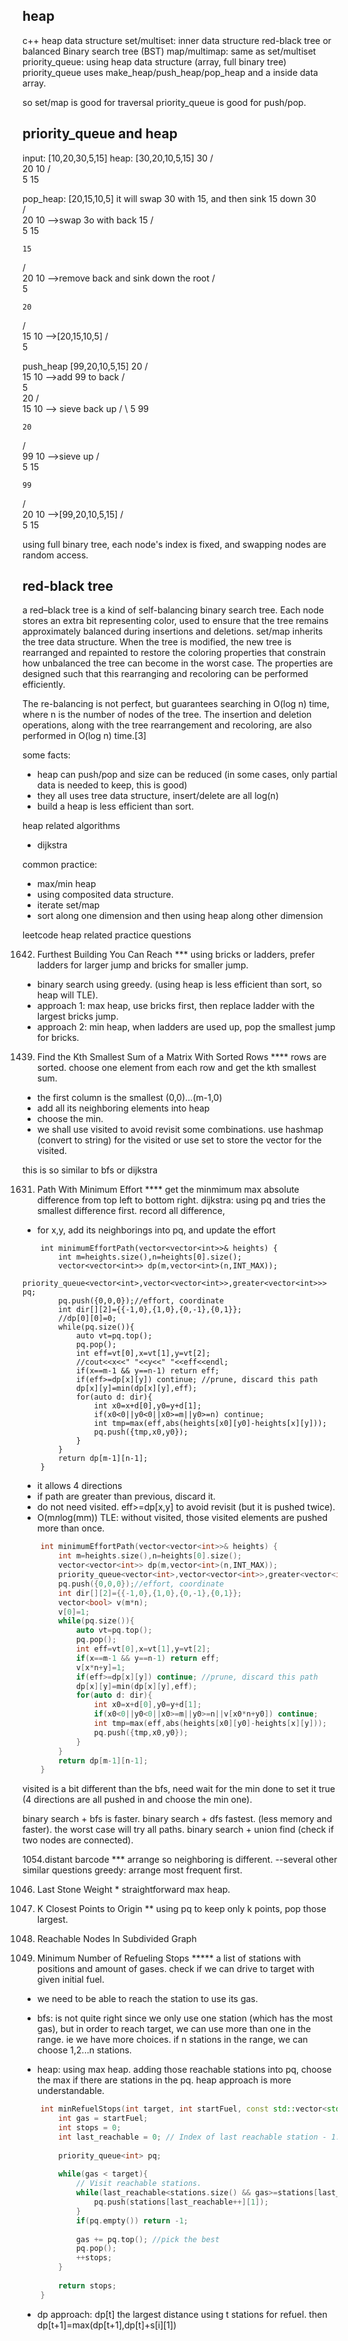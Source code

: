 ## heap

c++ heap data structure
set/multiset: inner data structure red-black tree or balanced Binary search tree (BST)
map/multimap: same as set/multiset
priority_queue: using heap data structure (array, full binary tree)
priority_queue uses make_heap/push_heap/pop_heap and a inside data array.

so set/map is good for traversal
priority_queue is good for push/pop.

## priority_queue and heap

input: [10,20,30,5,15]
heap: [30,20,10,5,15]
    30
   /  \
  20  10
 /  \
5  15

pop_heap: [20,15,10,5] it will swap 30 with 15, and then sink 15 down
    30         
   /  \
  20  10  -->swap 3o with back 15
 /  \
5  15

    15
   /  \
  20  10  -->remove back and sink down the root
 /  
5  

    20
   /  \
  15  10 -->[20,15,10,5]
 /  
5  

push_heap [99,20,10,5,15]
    20
   /  \
  15  10 -->add 99 to back
 /  
5  
    20
   /  \
  15  10  --> sieve back up
 /  \ 
5   99

    20
   /  \
  99  10 -->sieve up
 / \
5  15

    99
   /  \
  20  10 -->[99,20,10,5,15]
 / \
5  15

using full binary tree, each node's index is fixed, and swapping nodes are random access.

## red-black tree
a red–black tree is a kind of self-balancing binary search tree. 
Each node stores an extra bit representing color, used to ensure that the tree remains approximately balanced during insertions and deletions.
set/map inherits the tree data structure.
When the tree is modified, the new tree is rearranged and repainted to restore the coloring properties that constrain how unbalanced the tree can become in the worst case. The properties are designed such that this rearranging and recoloring can be performed efficiently.

The re-balancing is not perfect, but guarantees searching in O(log n) time, where n is the number of nodes of the tree. The insertion and deletion operations, along with the tree rearrangement and recoloring, are also performed in O(log n) time.[3]


some facts:
- heap can push/pop and size can be reduced (in some cases, only partial data is needed to keep, this is good)
- they all uses tree data structure, insert/delete are all log(n)
- build a heap is less efficient than sort.

heap related algorithms
- dijkstra

common practice:
- max/min heap
- using composited data structure.
- iterate set/map
- sort along one dimension and then using heap along other dimension

leetcode heap related practice questions

1642. Furthest Building You Can Reach ***
using bricks or ladders, prefer ladders for larger jump and bricks for smaller jump.
- binary search using greedy. (using heap is less efficient than sort, so heap will TLE).
- approach 1: max heap, use bricks first, then replace ladder with the largest bricks jump.
- approach 2: min heap, when ladders are used up, pop the smallest jump for bricks.

1439. Find the Kth Smallest Sum of a Matrix With Sorted Rows ****
rows are sorted. choose one element from each row and get the kth smallest sum.
- the first column is the smallest (0,0)...(m-1,0)
- add all its neighboring elements into heap
- choose the min.
- we shall use visited to avoid revisit some combinations.
use hashmap (convert to string) for the visited
or use set to store the vector for the visited.

this is so similar to bfs or dijkstra

1631. Path With Minimum Effort ****
get the minmimum max absolute difference from top left to bottom right.
dijkstra: using pq and tries the smallest difference first. record all difference,
- for x,y, add its neighborings into pq, and update the effort
```
    int minimumEffortPath(vector<vector<int>>& heights) {
        int m=heights.size(),n=heights[0].size();
        vector<vector<int>> dp(m,vector<int>(n,INT_MAX));
        priority_queue<vector<int>,vector<vector<int>>,greater<vector<int>>> pq;
        pq.push({0,0,0});//effort, coordinate
        int dir[][2]={{-1,0},{1,0},{0,-1},{0,1}};
        //dp[0][0]=0;
        while(pq.size()){
            auto vt=pq.top();
            pq.pop();
            int eff=vt[0],x=vt[1],y=vt[2];
            //cout<<x<<" "<<y<<" "<<eff<<endl;
            if(x==m-1 && y==n-1) return eff;
            if(eff>=dp[x][y]) continue; //prune, discard this path
            dp[x][y]=min(dp[x][y],eff);
            for(auto d: dir){
                int x0=x+d[0],y0=y+d[1];
                if(x0<0||y0<0||x0>=m||y0>=n) continue;
                int tmp=max(eff,abs(heights[x0][y0]-heights[x][y]));
                pq.push({tmp,x0,y0});
            }
        }
        return dp[m-1][n-1];
    }
```
- it allows 4 directions
- if path are greater than previous, discard it.
- do not need visited. eff>=dp[x,y] to avoid revisit (but it is pushed twice).
- O(m*n*log(mm))
TLE: without visited, those visited elements are pushed more than once.
```cpp
    int minimumEffortPath(vector<vector<int>>& heights) {
        int m=heights.size(),n=heights[0].size();
        vector<vector<int>> dp(m,vector<int>(n,INT_MAX));
        priority_queue<vector<int>,vector<vector<int>>,greater<vector<int>>> pq;
        pq.push({0,0,0});//effort, coordinate
        int dir[][2]={{-1,0},{1,0},{0,-1},{0,1}};
        vector<bool> v(m*n);
        v[0]=1;
        while(pq.size()){
            auto vt=pq.top();
            pq.pop();
            int eff=vt[0],x=vt[1],y=vt[2];
            if(x==m-1 && y==n-1) return eff;
            v[x*n+y]=1;
            if(eff>=dp[x][y]) continue; //prune, discard this path
            dp[x][y]=min(dp[x][y],eff);
            for(auto d: dir){
                int x0=x+d[0],y0=y+d[1];
                if(x0<0||y0<0||x0>=m||y0>=n||v[x0*n+y0]) continue;
                int tmp=max(eff,abs(heights[x0][y0]-heights[x][y]));
                pq.push({tmp,x0,y0});
            }
        }
        return dp[m-1][n-1];
    }
```
visited is a bit different than the bfs, need wait for the min done to set it true
(4 directions are all pushed in and choose the min one).

binary search + bfs is faster. 
binary search + dfs fastest. (less memory and faster). the worst case will try all paths.
binary search + union find (check if two nodes are connected).


1054.distant barcode ***
arrange so neighboring is different. --several other similar questions
greedy: arrange most frequent first.

1046. Last Stone Weight *
straightforward max heap.

973. K Closest Points to Origin **
using pq to keep only k points, pop those largest.

882. Reachable Nodes In Subdivided Graph

871. Minimum Number of Refueling Stops *****
a list of stations with positions and amount of gases. check if we can drive to target with given initial fuel.
- we need to be able to reach the station to use its gas.
- bfs: is not quite right since we only use one station (which has the most gas), but in order to reach target, we can use more than one in the range.
ie we have more choices. if n stations in the range, we can choose 1,2...n stations.

- heap: using max heap. adding those reachable stations into pq, choose the max if there are stations in the pq.
heap approach is more understandable.
```cpp
	int minRefuelStops(int target, int startFuel, const std::vector<std::vector<int>>& stations) {
        int gas = startFuel;
        int stops = 0;
        int last_reachable = 0; // Index of last reachable station - 1. 
    
        priority_queue<int> pq;
    
        while(gas < target){
            // Visit reachable stations.
            while(last_reachable<stations.size() && gas>=stations[last_reachable][0]){
                pq.push(stations[last_reachable++][1]);
            }
            if(pq.empty()) return -1;
            
            gas += pq.top(); //pick the best
            pq.pop();
            ++stops;
        }
        
        return stops;
    }
```	
- dp approach: dp[t] the largest distance using t stations for refuel. 
then dp[t+1]=max(dp[t+1],dp[t]+s[i][1])







